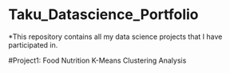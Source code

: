 # Taku_Datascience_Portfolio
*This repository contains all my data science projects that I have participated in. 

#Project1: Food Nutrition K-Means Clustering Analysis
